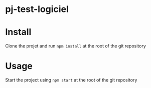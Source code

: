# pj-test-logiciel

# Install

Clone the projet and run `npm install` at the root of the git repository

# Usage

Start the project using `npm start` at the root of the git repository
